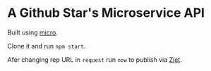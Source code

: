 # A Github Star's Microservice API

Built using [micro](https://github.com/zeit/micro).

Clone it and run `npm start`.

Afer changing rep URL in `request` run `now` to publish via [Ziet](https://zeit.co/docs/examples/json-api). 